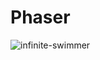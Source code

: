 # Phaser

![infinite-swimmer](https://user-images.githubusercontent.com/36493537/45188250-8e7bf580-b201-11e8-9dae-2c170beb4bfd.gif)

